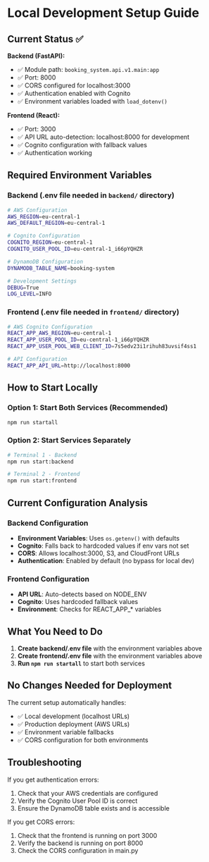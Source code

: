 # Local Development Setup Guide

## Current Status ✅

**Backend (FastAPI):**
- ✅ Module path: `booking_system.api.v1.main:app`
- ✅ Port: 8000
- ✅ CORS configured for localhost:3000
- ✅ Authentication enabled with Cognito
- ✅ Environment variables loaded with `load_dotenv()`

**Frontend (React):**
- ✅ Port: 3000
- ✅ API URL auto-detection: localhost:8000 for development
- ✅ Cognito configuration with fallback values
- ✅ Authentication working

## Required Environment Variables

### Backend (.env file needed in `backend/` directory)
```bash
# AWS Configuration
AWS_REGION=eu-central-1
AWS_DEFAULT_REGION=eu-central-1

# Cognito Configuration
COGNITO_REGION=eu-central-1
COGNITO_USER_POOL_ID=eu-central-1_i66pYQHZR

# DynamoDB Configuration
DYNAMODB_TABLE_NAME=booking-system

# Development Settings
DEBUG=True
LOG_LEVEL=INFO
```

### Frontend (.env file needed in `frontend/` directory)
```bash
# AWS Cognito Configuration
REACT_APP_AWS_REGION=eu-central-1
REACT_APP_USER_POOL_ID=eu-central-1_i66pYQHZR
REACT_APP_USER_POOL_WEB_CLIENT_ID=7s5edv23i1rihuh83uvsif4ss1

# API Configuration
REACT_APP_API_URL=http://localhost:8000
```

## How to Start Locally

### Option 1: Start Both Services (Recommended)
```bash
npm run startall
```

### Option 2: Start Services Separately
```bash
# Terminal 1 - Backend
npm run start:backend

# Terminal 2 - Frontend  
npm run start:frontend
```

## Current Configuration Analysis

### Backend Configuration
- **Environment Variables**: Uses `os.getenv()` with defaults
- **Cognito**: Falls back to hardcoded values if env vars not set
- **CORS**: Allows localhost:3000, S3, and CloudFront URLs
- **Authentication**: Enabled by default (no bypass for local dev)

### Frontend Configuration
- **API URL**: Auto-detects based on NODE_ENV
- **Cognito**: Uses hardcoded fallback values
- **Environment**: Checks for REACT_APP_* variables

## What You Need to Do

1. **Create backend/.env file** with the environment variables above
2. **Create frontend/.env file** with the environment variables above
3. **Run `npm run startall`** to start both services

## No Changes Needed for Deployment

The current setup automatically handles:
- ✅ Local development (localhost URLs)
- ✅ Production deployment (AWS URLs)
- ✅ Environment variable fallbacks
- ✅ CORS configuration for both environments

## Troubleshooting

If you get authentication errors:
1. Check that your AWS credentials are configured
2. Verify the Cognito User Pool ID is correct
3. Ensure the DynamoDB table exists and is accessible

If you get CORS errors:
1. Check that the frontend is running on port 3000
2. Verify the backend is running on port 8000
3. Check the CORS configuration in main.py
